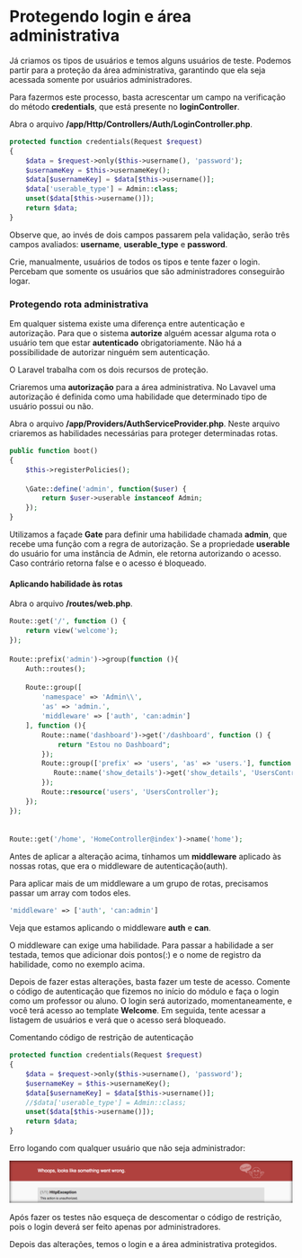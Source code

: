 # Protegendo login e área administrativa

Já criamos os tipos de usuários e temos alguns usuários de teste. Podemos partir para a proteção da área administrativa, garantindo que ela seja acessada somente por usuários administradores.

Para fazermos este processo, basta acrescentar um campo na verificação do método **credentials**, que está presente no **loginController**.

Abra o arquivo **/app/Http/Controllers/Auth/LoginController.php**.

```php
protected function credentials(Request $request)
{
    $data = $request->only($this->username(), 'password');
    $usernameKey = $this->usernameKey();
    $data[$usernameKey] = $data[$this->username()];
    $data['userable_type'] = Admin::class;
    unset($data[$this->username()]);
    return $data;
}
```

Observe que, ao invés de dois campos passarem pela validação, serão três campos avaliados: **username**, **userable_type** e **password**.

Crie, manualmente, usuários de todos os tipos e tente fazer o login. Percebam que somente os usuários que são administradores conseguirão logar.

### Protegendo rota administrativa

Em qualquer sistema existe uma diferença entre autenticação e autorização. Para que o sistema **autorize** alguém acessar alguma rota o usuário tem que estar **autenticado** obrigatoriamente. Não há a possibilidade de autorizar ninguém sem autenticação.

O Laravel trabalha com os dois recursos de proteção.

Criaremos uma **autorização** para a área administrativa. No Lavavel uma autorização é definida como uma habilidade que determinado tipo de usuário possui ou não.

Abra o arquivo **/app/Providers/AuthServiceProvider.php**. Neste arquivo criaremos as habilidades necessárias para proteger determinadas rotas.

```php
public function boot()
{
    $this->registerPolicies();

    \Gate::define('admin', function($user) {
        return $user->userable instanceof Admin;
    });
}
```

Utilizamos a façade **Gate** para definir uma habilidade chamada **admin**, que recebe uma função com a regra de autorização. Se a propriedade **userable** do usuário for uma instância de Admin, ele retorna autorizando o acesso. Caso contrário retorna false e o acesso é bloqueado.

#### Aplicando habilidade às rotas

Abra o arquivo **/routes/web.php**.

```php
Route::get('/', function () {
    return view('welcome');
});

Route::prefix('admin')->group(function (){
    Auth::routes();

    Route::group([
        'namespace' => 'Admin\\',
        'as' => 'admin.',
        'middleware' => ['auth', 'can:admin']
    ], function (){
        Route::name('dashboard')->get('/dashboard', function () {
            return "Estou no Dashboard";
        });
        Route::group(['prefix' => 'users', 'as' => 'users.'], function (){
           Route::name('show_details')->get('show_details', 'UsersController@showDetails');
        });
        Route::resource('users', 'UsersController');
    });
});


Route::get('/home', 'HomeController@index')->name('home');
```

Antes de aplicar a alteração acima, tínhamos um **middleware** aplicado às nossas rotas, que era o middleware de autenticação(auth).

Para aplicar mais de um middleware a um grupo de rotas, precisamos passar um array com todos eles.

```php
'middleware' => ['auth', 'can:admin']
```

Veja que estamos aplicando o middleware **auth** e **can**.

O middleware can exige uma habilidade. Para passar a habilidade a ser testada, temos que adicionar dois pontos(:) e o nome de registro da habilidade, como no exemplo acima.

Depois de fazer estas alterações, basta fazer um teste de acesso. Comente o código de autenticação que fizemos no início do módulo e faça o login como um professor ou aluno. O login será autorizado, momentaneamente, e você terá acesso ao template **Welcome**. Em seguida, tente acessar a listagem de usuários e verá que o acesso será bloqueado.

Comentando código de restrição de autenticação

```php
protected function credentials(Request $request)
{
    $data = $request->only($this->username(), 'password');
    $usernameKey = $this->usernameKey();
    $data[$usernameKey] = $data[$this->username()];
    //$data['userable_type'] = Admin::class;
    unset($data[$this->username()]);
    return $data;
}
```

Erro logando com qualquer usuário que não seja administrador:

![unauthorized_error](./images/unauthorized_error.png "unauthorized_error")

Após fazer os testes não esqueça de descomentar o código de restrição, pois o login deverá ser feito apenas por administradores.

Depois das alterações, temos o login e a área administrativa protegidos.